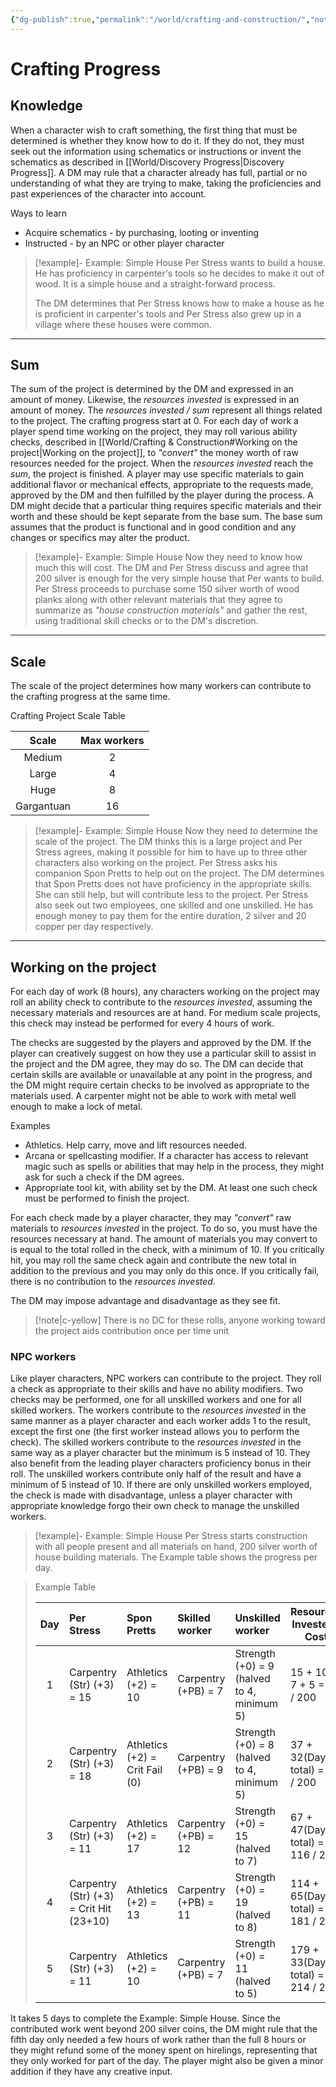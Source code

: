 ```yaml
---
{"dg-publish":true,"permalink":"/world/crafting-and-construction/","noteIcon":"3"}
---
```



# Crafting Progress 

## Knowledge

When a character wish to craft something, the first thing that must be determined is whether they know how to do it. If they do not, they must seek out the information using schematics or instructions or invent the schematics as described in [[World/Discovery Progress\|Discovery Progress]]. A DM may rule that a character already has full, partial or no understanding of what they are trying to make, taking the proficiencies and past experiences of the character into account.

Ways to learn
- Acquire schematics - by purchasing, looting or inventing 
- Instructed - by an NPC or other player character

> [!example]- Example: Simple House
> Per Stress wants to build a house. He has proficiency in carpenter's tools so he decides to make it out of wood. It is a simple house and a straight-forward process. 
> 
> The DM determines that Per Stress knows how to make a house as he is proficient in carpenter's tools and Per Stress also grew up in a village where these houses were common. 

---

## Sum

The sum of the project is determined by the DM and expressed in an amount of money. Likewise, the *resources invested* is expressed in an amount of money. The *resources invested / sum* represent all things related to the project. 
The crafting progress start at 0. For each day of work a player spend time working on the project, they may roll various ability checks, described in [[World/Crafting & Construction#Working on the project\|Working on the project]], to *"convert"* the money worth of raw resources needed for the project. When the *resources invested* reach the *sum*, the project is finished. 
A player may use specific materials to gain additional flavor or mechanical effects, appropriate to the requests made, approved by the DM and then fulfilled by the player during the process. A DM might decide that a particular thing requires specific materials and their worth and these should be kept separate from the base sum. The base sum assumes that the product is functional and in good condition and any changes or specifics may alter the product. 

> [!example]- Example: Simple House
> Now they need to know how much this will cost. 
> The DM and Per Stress discuss and agree that 200 silver is enough for the very simple house that Per wants to build. 
> Per Stress proceeds to purchase some 150 silver worth of wood planks along with other relevant materials that they agree to summarize as *"house construction materials"* and gather the rest, using traditional skill checks or to the DM's discretion. 

---

## Scale

The scale of the project determines how many workers can contribute to the crafting progress at the same time.

Crafting Project Scale Table

|    Scale    | Max workers |
|:----------:|:-----------:|
|   Medium   |      2      |
|   Large    |      4      |
|    Huge    |      8      |
| Gargantuan |     16      |{ #craftingprojectscale}


> [!example]- Example: Simple House
> Now they need to determine the scale of the project. 
> The DM thinks this is a large project and Per Stress agrees, making it possible for him to have up to three other characters also working on the project. 
> Per Stress asks his companion Spon Pretts to help out on the project. The DM determines that Spon Pretts does not have proficiency in the appropriate skills. She can still help, but will contribute less to the project. 
> Per Stress also seek out two employees, one skilled and one unskilled. He has enough money to pay them for the entire duration, 2 silver and 20 copper per day respectively. 

---

## Working on the project

For each day of work (8 hours), any characters working on the project may roll an ability check to contribute to the *resources invested*, assuming the necessary materials and resources are at hand. For medium scale projects, this check may instead be performed for every 4 hours of work. 

The checks are suggested by the players and approved by the DM. If the player can creatively suggest on how they use a particular skill to assist in the project and the DM agree, they may do so. The DM can decide that certain skills are available or unavailable at any point in the progress, and the DM might require certain checks to be involved as appropriate to the materials used. A carpenter might not be able to work with metal well enough to make a lock of metal. 

Examples
- Athletics. Help carry, move and lift resources needed. 
- Arcana or spellcasting modifier. If a character has access to relevant magic such as spells or abilities that may help in the process, they might ask for such a check if the DM agrees.
- Appropriate tool kit, with ability set by the DM. At least one such check must be performed to finish the project. 

For each check made by a player character, they may *"convert"* raw materials to *resources invested* in the project. To do so, you must have the resources necessary at hand. The amount of materials you may convert to is equal to the total rolled in the check, with a minimum of 10. If you critically hit, you may roll the same check again and contribute the new total in addition to the previous and you may only do this once. If you critically fail, there is no contribution to the *resources invested*. 

The DM may impose advantage and disadvantage as they see fit.

> [!note|c-yellow]
> There is no DC for these rolls, anyone working toward the project aids contribution once per time unit 

### NPC workers

Like player characters, NPC workers can contribute to the project. They roll a check as appropriate to their skills and have no ability modifiers. Two checks may be performed, one for all unskilled workers and one for all skilled workers. The workers contribute to the *resources invested* in the same manner as a player character and each worker adds 1 to the result, except the first one (the first worker instead allows you to perform the check). 
The skilled workers contribute to the *resources invested* in the same way as a player character but the minimum is 5 instead of 10. They also benefit from the leading player characters proficiency bonus in their roll. 
The unskilled workers contribute only half of the result and have a minimum of 5 instead of 10. If there are only unskilled workers employed, the check is made with disadvantage, unless a player character with appropriate knowledge forgo their own check to manage the unskilled workers. 

> [!example]- Example: Simple House
> Per Stress starts construction with all people present and all materials on hand, 200 silver worth of house building materials. 
> The Example table shows the progress per day.

> Example Table
>
> | Day | Per Stress                              | Spon Pretts                    | Skilled worker       | Unskilled worker                 | Resources Invested / Cost         |
> |:---:|:--------------------------------------- |:------------------------------ |:-------------------- |:-------------------------------- | --------------------------------- |
> |  1  | Carpentry (Str) (+3) = 15               | Athletics (+2) = 10            | Carpentry (+PB) = 7  | Strength (+0) = 9 (halved to 4, minimum 5)  | 15 + 10 + 7 + 5 = 37 / 200        |
> |  2  | Carpentry (Str) (+3) = 18               | Athletics (+2) = Crit Fail (0) | Carpentry (+PB) = 9  | Strength (+0) = 8 (halved to 4, minimum 5)  | 37 + 32(Day 2 total) = 69 / 200   |
> |  3  | Carpentry (Str) (+3) = 11               | Athletics (+2) = 17            | Carpentry (+PB) = 12 | Strength (+0) = 15 (halved to 7) | 67 + 47(Day 3 total) = 116 / 200  |
> |  4  | Carpentry (Str) (+3) = Crit Hit (23+10) | Athletics (+2) = 13            | Carpentry (+PB) = 11 | Strength (+0) = 19 (halved to 8) | 114 + 65(Day 4 total) = 181 / 200 |
> |  5  | Carpentry (Str) (+3) = 11               | Athletics (+2) = 10            | Carpentry (+PB) = 7  | Strength (+0) = 11 (halved to 5) | 179 + 33(Day 3 total) = 214 / 200 |

It takes 5 days to complete the Example: Simple House. Since the contributed work went beyond 200 silver coins, the DM might rule that the fifth day only needed a few hours of work rather than the full 8 hours or they might refund some of the money spent on hirelings, representing that they only worked for part of the day. The player might also be given a minor addition if they have any creative input. 





